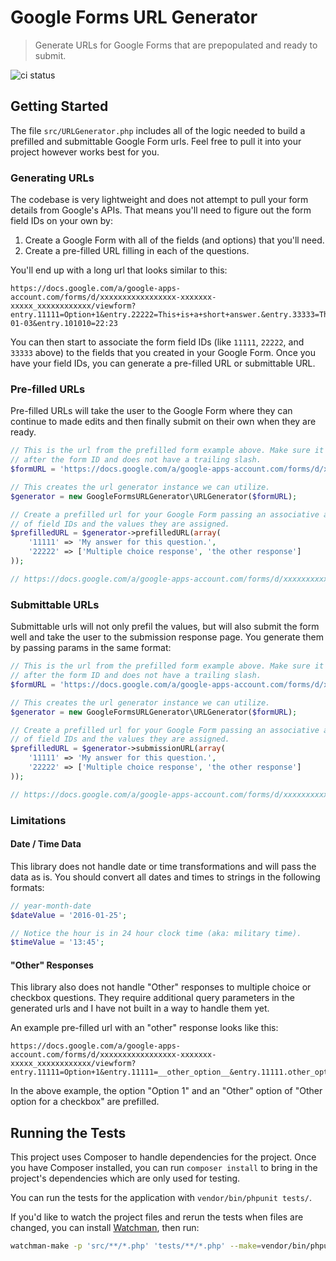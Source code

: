 # Google Forms URL Generator

> Generate URLs for Google Forms that are prepopulated and ready to submit.

![ci status](https://codeship.com/projects/5bf8c240-9476-0133-e054-5ac7a66550a9/status?branch=master)

## Getting Started

The file `src/URLGenerator.php` includes all of the logic needed to build a
prefilled and submittable Google Form urls. Feel free to pull it into your
project however works best for you.


### Generating URLs

The codebase is very lightweight and does not attempt to pull your form details
from Google's APIs. That means you'll need to figure out the form field IDs
on your own by:

1. Create a Google Form with all of the fields (and options) that you'll need.
1. Create a pre-filled URL filling in each of the questions.

You'll end up with a long url that looks similar to this:

```
https://docs.google.com/a/google-apps-account.com/forms/d/xxxxxxxxxxxxxxxxx-xxxxxxx-xxxxx_xxxxxxxxxxxx/viewform?entry.11111=Option+1&entry.22222=This+is+a+short+answer.&entry.33333=This+is+a+longer+answer.%0A%0AIt+can+have+multiple+lines.&entry.44444=Option+2&entry.55555=5&entry.66666=Column+1&entry.77777=Column+2&entry.88888=Column+3&entry.99999=2016-01-03&entry.101010=22:23
```

You can then start to associate the form field IDs (like `11111`, `22222`, and `33333` above) to the fields that you created in your Google Form. Once you
have your field IDs, you can generate a pre-filled URL or submittable URL.


### Pre-filled URLs

Pre-filled URLs will take the user to the Google Form where they can continue
to made edits and then finally submit on their own when they are ready.

```php
// This is the url from the prefilled form example above. Make sure it ends
// after the form ID and does not have a trailing slash.
$formURL = 'https://docs.google.com/a/google-apps-account.com/forms/d/xxxxxxxxxxxxxxxxx-xxxxxxx-xxxxx_xxxxxxxxxxxx';

// This creates the url generator instance we can utilize.
$generator = new GoogleFormsURLGenerator\URLGenerator($formURL);

// Create a prefilled url for your Google Form passing an associative array
// of field IDs and the values they are assigned.
$prefilledURL = $generator->prefilledURL(array(
    '11111' => 'My answer for this question.',
    '22222' => ['Multiple choice response', 'the other response']
));

// https://docs.google.com/a/google-apps-account.com/forms/d/xxxxxxxxxxxxxxxxx-xxxxxxx-xxxxx_xxxxxxxxxxxx/viewform?entry.11111=My+answer+for+this+question.&entry.22222=Multiple+choice+response&entry.22222=the+other+response
```


### Submittable URLs

Submittable urls will not only prefil the values, but will also submit the form
well and take the user to the submission response page. You generate them by
passing params in the same format:

```php
// This is the url from the prefilled form example above. Make sure it ends
// after the form ID and does not have a trailing slash.
$formURL = 'https://docs.google.com/a/google-apps-account.com/forms/d/xxxxxxxxxxxxxxxxx-xxxxxxx-xxxxx_xxxxxxxxxxxx';

// This creates the url generator instance we can utilize.
$generator = new GoogleFormsURLGenerator\URLGenerator($formURL);

// Create a prefilled url for your Google Form passing an associative array
// of field IDs and the values they are assigned.
$prefilledURL = $generator->submissionURL(array(
    '11111' => 'My answer for this question.',
    '22222' => ['Multiple choice response', 'the other response']
));

// https://docs.google.com/a/google-apps-account.com/forms/d/xxxxxxxxxxxxxxxxx-xxxxxxx-xxxxx_xxxxxxxxxxxx/formResponse?ifq&entry.11111=My+answer+for+this+question.&entry.22222=Multiple+choice+response&entry.22222=the+other+response&submit=Submit
```


### Limitations

#### Date / Time Data

This library does not handle date or time transformations and will pass the data
as is. You should convert all dates and times to strings in the following
formats:

```php
// year-month-date
$dateValue = '2016-01-25';

// Notice the hour is in 24 hour clock time (aka: military time).
$timeValue = '13:45';
```

#### "Other" Responses

This library also does not handle "Other" responses to multiple choice or
checkbox questions. They require additional query parameters in the generated
urls and I have not built in a way to handle them yet.

An example pre-filled url with an "other" response looks like this:

```
https://docs.google.com/a/google-apps-account.com/forms/d/xxxxxxxxxxxxxxxxx-xxxxxxx-xxxxx_xxxxxxxxxxxx/viewform?entry.11111=Option+1&entry.11111=__other_option__&entry.11111.other_option_response=Other+option+for+a+checkbox
```

In the above example, the option "Option 1" and an "Other" option of "Other option for a checkbox" are prefilled.


## Running the Tests

This project uses Composer to handle dependencies for the project. Once you
have Composer installed, you can run `composer install` to bring in the
project's dependencies which are only used for testing.

You can run the tests for the application with `vendor/bin/phpunit tests/`.

If you'd like to watch the project files and rerun the tests when files are
changed, you can install [Watchman](https://facebook.github.io/watchman/),
then run:

```bash
watchman-make -p 'src/**/*.php' 'tests/**/*.php' --make=vendor/bin/phpunit -t tests
```
